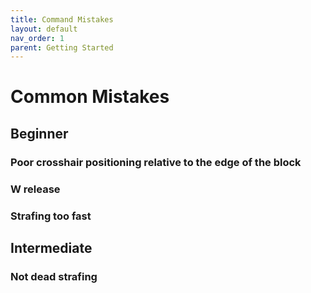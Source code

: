 ```yaml
---
title: Command Mistakes
layout: default
nav_order: 1
parent: Getting Started
---
```


# Common Mistakes

## Beginner
### Poor crosshair positioning relative to the edge of the block
### W release
### Strafing too fast


## Intermediate
### Not dead strafing